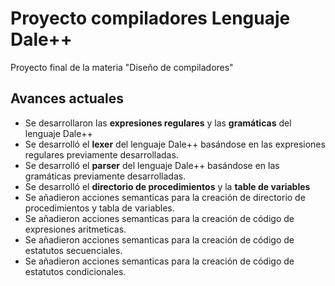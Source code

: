 # Proyecto compiladores **Lenguaje Dale++**
Proyecto final de la materia "Diseño de compiladores"

## Avances actuales 
- Se desarrollaron las **expresiones regulares** y las **gramáticas** del lenguaje Dale++
- Se desarrolló el **lexer** del lenguaje Dale++ basándose en las expresiones regulares previamente desarrolladas.
- Se desarrolló el **parser** del lenguaje Dale++ basándose en las gramáticas previamente desarrolladas.
- Se desarrolló el **directorio de procedimientos** y la **table de variables**
- Se añadieron acciones semanticas para la creación de directorio de procedimientos y tabla de variables.
- Se añadieron acciones semanticas para la creación de código de expresiones aritmeticas.
- Se añadieron acciones semanticas para la creación de código de estatutos secuenciales.
- Se añadieron acciones semanticas para la creación de código de estatutos condicionales.
